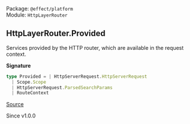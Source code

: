 Package: `@effect/platform`<br />
Module: `HttpLayerRouter`<br />

## HttpLayerRouter.Provided

Services provided by the HTTP router, which are available in the
request context.

**Signature**

```ts
type Provided = | HttpServerRequest.HttpServerRequest
  | Scope.Scope
  | HttpServerRequest.ParsedSearchParams
  | RouteContext
```

[Source](https://github.com/Effect-TS/effect/tree/main/packages/platform/src/HttpLayerRouter.ts#L544)

Since v1.0.0